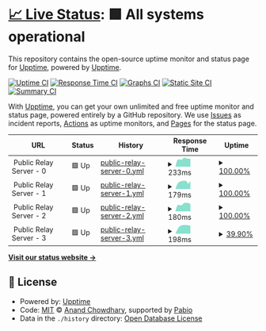 # [📈 Live Status](https://upptime.github.io/upptime): <!--live status--> **🟩 All systems operational**

This repository contains the open-source uptime monitor and status page for [Upptime](https://upptime.js.org), powered by [Upptime](https://github.com/upptime/upptime).

[![Uptime CI](https://github.com/duandaxei/upptime/workflows/Uptime%20CI/badge.svg)](https://github.com/duandaxei/upptime/actions?query=workflow%3A%22Uptime+CI%22)
[![Response Time CI](https://github.com/duandaxei/upptime/workflows/Response%20Time%20CI/badge.svg)](https://github.com/duandaxei/upptime/actions?query=workflow%3A%22Response+Time+CI%22)
[![Graphs CI](https://github.com/duandaxei/upptime/workflows/Graphs%20CI/badge.svg)](https://github.com/duandaxei/upptime/actions?query=workflow%3A%22Graphs+CI%22)
[![Static Site CI](https://github.com/duandaxei/upptime/workflows/Static%20Site%20CI/badge.svg)](https://github.com/duandaxei/upptime/actions?query=workflow%3A%22Static+Site+CI%22)
[![Summary CI](https://github.com/duandaxei/upptime/workflows/Summary%20CI/badge.svg)](https://github.com/duandaxei/upptime/actions?query=workflow%3A%22Summary+CI%22)

With [Upptime](https://upptime.js.org), you can get your own unlimited and free uptime monitor and status page, powered entirely by a GitHub repository. We use [Issues](https://github.com/upptime/upptime/issues) as incident reports, [Actions](https://github.com/duandaxei/upptime/actions) as uptime monitors, and [Pages](https://upptime.github.io/upptime) for the status page.

<!--start: status pages-->
<!-- This summary is generated by Upptime (https://github.com/upptime/upptime) -->
<!-- Do not edit this manually, your changes will be overwritten -->
<!-- prettier-ignore -->
| URL | Status | History | Response Time | Uptime |
| --- | ------ | ------- | ------------- | ------ |
| <img alt="" src="https://icons.duckduckgo.com/ip3/null.ico" height="13"> Public Relay Server - 0 | 🟩 Up | [public-relay-server-0.yml](https://github.com/duandaxei/upptime/commits/HEAD/history/public-relay-server-0.yml) | <details><summary><img alt="Response time graph" src="./graphs/public-relay-server-0/response-time-week.png" height="20"> 233ms</summary><br><a href="https://duandaxei.github.io/upptime/history/public-relay-server-0"><img alt="Response time 233" src="https://img.shields.io/endpoint?url=https%3A%2F%2Fraw.githubusercontent.com%2Fduandaxei%2Fupptime%2FHEAD%2Fapi%2Fpublic-relay-server-0%2Fresponse-time.json"></a><br><a href="https://duandaxei.github.io/upptime/history/public-relay-server-0"><img alt="24-hour response time 237" src="https://img.shields.io/endpoint?url=https%3A%2F%2Fraw.githubusercontent.com%2Fduandaxei%2Fupptime%2FHEAD%2Fapi%2Fpublic-relay-server-0%2Fresponse-time-day.json"></a><br><a href="https://duandaxei.github.io/upptime/history/public-relay-server-0"><img alt="7-day response time 233" src="https://img.shields.io/endpoint?url=https%3A%2F%2Fraw.githubusercontent.com%2Fduandaxei%2Fupptime%2FHEAD%2Fapi%2Fpublic-relay-server-0%2Fresponse-time-week.json"></a><br><a href="https://duandaxei.github.io/upptime/history/public-relay-server-0"><img alt="30-day response time 233" src="https://img.shields.io/endpoint?url=https%3A%2F%2Fraw.githubusercontent.com%2Fduandaxei%2Fupptime%2FHEAD%2Fapi%2Fpublic-relay-server-0%2Fresponse-time-month.json"></a><br><a href="https://duandaxei.github.io/upptime/history/public-relay-server-0"><img alt="1-year response time 233" src="https://img.shields.io/endpoint?url=https%3A%2F%2Fraw.githubusercontent.com%2Fduandaxei%2Fupptime%2FHEAD%2Fapi%2Fpublic-relay-server-0%2Fresponse-time-year.json"></a></details> | <details><summary><a href="https://duandaxei.github.io/upptime/history/public-relay-server-0">100.00%</a></summary><a href="https://duandaxei.github.io/upptime/history/public-relay-server-0"><img alt="All-time uptime 100.00%" src="https://img.shields.io/endpoint?url=https%3A%2F%2Fraw.githubusercontent.com%2Fduandaxei%2Fupptime%2FHEAD%2Fapi%2Fpublic-relay-server-0%2Fuptime.json"></a><br><a href="https://duandaxei.github.io/upptime/history/public-relay-server-0"><img alt="24-hour uptime 100.00%" src="https://img.shields.io/endpoint?url=https%3A%2F%2Fraw.githubusercontent.com%2Fduandaxei%2Fupptime%2FHEAD%2Fapi%2Fpublic-relay-server-0%2Fuptime-day.json"></a><br><a href="https://duandaxei.github.io/upptime/history/public-relay-server-0"><img alt="7-day uptime 100.00%" src="https://img.shields.io/endpoint?url=https%3A%2F%2Fraw.githubusercontent.com%2Fduandaxei%2Fupptime%2FHEAD%2Fapi%2Fpublic-relay-server-0%2Fuptime-week.json"></a><br><a href="https://duandaxei.github.io/upptime/history/public-relay-server-0"><img alt="30-day uptime 100.00%" src="https://img.shields.io/endpoint?url=https%3A%2F%2Fraw.githubusercontent.com%2Fduandaxei%2Fupptime%2FHEAD%2Fapi%2Fpublic-relay-server-0%2Fuptime-month.json"></a><br><a href="https://duandaxei.github.io/upptime/history/public-relay-server-0"><img alt="1-year uptime 100.00%" src="https://img.shields.io/endpoint?url=https%3A%2F%2Fraw.githubusercontent.com%2Fduandaxei%2Fupptime%2FHEAD%2Fapi%2Fpublic-relay-server-0%2Fuptime-year.json"></a></details>
| <img alt="" src="https://icons.duckduckgo.com/ip3/null.ico" height="13"> Public Relay Server - 1 | 🟩 Up | [public-relay-server-1.yml](https://github.com/duandaxei/upptime/commits/HEAD/history/public-relay-server-1.yml) | <details><summary><img alt="Response time graph" src="./graphs/public-relay-server-1/response-time-week.png" height="20"> 179ms</summary><br><a href="https://duandaxei.github.io/upptime/history/public-relay-server-1"><img alt="Response time 187" src="https://img.shields.io/endpoint?url=https%3A%2F%2Fraw.githubusercontent.com%2Fduandaxei%2Fupptime%2FHEAD%2Fapi%2Fpublic-relay-server-1%2Fresponse-time.json"></a><br><a href="https://duandaxei.github.io/upptime/history/public-relay-server-1"><img alt="24-hour response time 196" src="https://img.shields.io/endpoint?url=https%3A%2F%2Fraw.githubusercontent.com%2Fduandaxei%2Fupptime%2FHEAD%2Fapi%2Fpublic-relay-server-1%2Fresponse-time-day.json"></a><br><a href="https://duandaxei.github.io/upptime/history/public-relay-server-1"><img alt="7-day response time 179" src="https://img.shields.io/endpoint?url=https%3A%2F%2Fraw.githubusercontent.com%2Fduandaxei%2Fupptime%2FHEAD%2Fapi%2Fpublic-relay-server-1%2Fresponse-time-week.json"></a><br><a href="https://duandaxei.github.io/upptime/history/public-relay-server-1"><img alt="30-day response time 187" src="https://img.shields.io/endpoint?url=https%3A%2F%2Fraw.githubusercontent.com%2Fduandaxei%2Fupptime%2FHEAD%2Fapi%2Fpublic-relay-server-1%2Fresponse-time-month.json"></a><br><a href="https://duandaxei.github.io/upptime/history/public-relay-server-1"><img alt="1-year response time 187" src="https://img.shields.io/endpoint?url=https%3A%2F%2Fraw.githubusercontent.com%2Fduandaxei%2Fupptime%2FHEAD%2Fapi%2Fpublic-relay-server-1%2Fresponse-time-year.json"></a></details> | <details><summary><a href="https://duandaxei.github.io/upptime/history/public-relay-server-1">100.00%</a></summary><a href="https://duandaxei.github.io/upptime/history/public-relay-server-1"><img alt="All-time uptime 99.92%" src="https://img.shields.io/endpoint?url=https%3A%2F%2Fraw.githubusercontent.com%2Fduandaxei%2Fupptime%2FHEAD%2Fapi%2Fpublic-relay-server-1%2Fuptime.json"></a><br><a href="https://duandaxei.github.io/upptime/history/public-relay-server-1"><img alt="24-hour uptime 100.00%" src="https://img.shields.io/endpoint?url=https%3A%2F%2Fraw.githubusercontent.com%2Fduandaxei%2Fupptime%2FHEAD%2Fapi%2Fpublic-relay-server-1%2Fuptime-day.json"></a><br><a href="https://duandaxei.github.io/upptime/history/public-relay-server-1"><img alt="7-day uptime 100.00%" src="https://img.shields.io/endpoint?url=https%3A%2F%2Fraw.githubusercontent.com%2Fduandaxei%2Fupptime%2FHEAD%2Fapi%2Fpublic-relay-server-1%2Fuptime-week.json"></a><br><a href="https://duandaxei.github.io/upptime/history/public-relay-server-1"><img alt="30-day uptime 99.92%" src="https://img.shields.io/endpoint?url=https%3A%2F%2Fraw.githubusercontent.com%2Fduandaxei%2Fupptime%2FHEAD%2Fapi%2Fpublic-relay-server-1%2Fuptime-month.json"></a><br><a href="https://duandaxei.github.io/upptime/history/public-relay-server-1"><img alt="1-year uptime 99.92%" src="https://img.shields.io/endpoint?url=https%3A%2F%2Fraw.githubusercontent.com%2Fduandaxei%2Fupptime%2FHEAD%2Fapi%2Fpublic-relay-server-1%2Fuptime-year.json"></a></details>
| <img alt="" src="https://icons.duckduckgo.com/ip3/null.ico" height="13"> Public Relay Server - 2 | 🟩 Up | [public-relay-server-2.yml](https://github.com/duandaxei/upptime/commits/HEAD/history/public-relay-server-2.yml) | <details><summary><img alt="Response time graph" src="./graphs/public-relay-server-2/response-time-week.png" height="20"> 180ms</summary><br><a href="https://duandaxei.github.io/upptime/history/public-relay-server-2"><img alt="Response time 180" src="https://img.shields.io/endpoint?url=https%3A%2F%2Fraw.githubusercontent.com%2Fduandaxei%2Fupptime%2FHEAD%2Fapi%2Fpublic-relay-server-2%2Fresponse-time.json"></a><br><a href="https://duandaxei.github.io/upptime/history/public-relay-server-2"><img alt="24-hour response time 176" src="https://img.shields.io/endpoint?url=https%3A%2F%2Fraw.githubusercontent.com%2Fduandaxei%2Fupptime%2FHEAD%2Fapi%2Fpublic-relay-server-2%2Fresponse-time-day.json"></a><br><a href="https://duandaxei.github.io/upptime/history/public-relay-server-2"><img alt="7-day response time 180" src="https://img.shields.io/endpoint?url=https%3A%2F%2Fraw.githubusercontent.com%2Fduandaxei%2Fupptime%2FHEAD%2Fapi%2Fpublic-relay-server-2%2Fresponse-time-week.json"></a><br><a href="https://duandaxei.github.io/upptime/history/public-relay-server-2"><img alt="30-day response time 180" src="https://img.shields.io/endpoint?url=https%3A%2F%2Fraw.githubusercontent.com%2Fduandaxei%2Fupptime%2FHEAD%2Fapi%2Fpublic-relay-server-2%2Fresponse-time-month.json"></a><br><a href="https://duandaxei.github.io/upptime/history/public-relay-server-2"><img alt="1-year response time 180" src="https://img.shields.io/endpoint?url=https%3A%2F%2Fraw.githubusercontent.com%2Fduandaxei%2Fupptime%2FHEAD%2Fapi%2Fpublic-relay-server-2%2Fresponse-time-year.json"></a></details> | <details><summary><a href="https://duandaxei.github.io/upptime/history/public-relay-server-2">100.00%</a></summary><a href="https://duandaxei.github.io/upptime/history/public-relay-server-2"><img alt="All-time uptime 100.00%" src="https://img.shields.io/endpoint?url=https%3A%2F%2Fraw.githubusercontent.com%2Fduandaxei%2Fupptime%2FHEAD%2Fapi%2Fpublic-relay-server-2%2Fuptime.json"></a><br><a href="https://duandaxei.github.io/upptime/history/public-relay-server-2"><img alt="24-hour uptime 100.00%" src="https://img.shields.io/endpoint?url=https%3A%2F%2Fraw.githubusercontent.com%2Fduandaxei%2Fupptime%2FHEAD%2Fapi%2Fpublic-relay-server-2%2Fuptime-day.json"></a><br><a href="https://duandaxei.github.io/upptime/history/public-relay-server-2"><img alt="7-day uptime 100.00%" src="https://img.shields.io/endpoint?url=https%3A%2F%2Fraw.githubusercontent.com%2Fduandaxei%2Fupptime%2FHEAD%2Fapi%2Fpublic-relay-server-2%2Fuptime-week.json"></a><br><a href="https://duandaxei.github.io/upptime/history/public-relay-server-2"><img alt="30-day uptime 100.00%" src="https://img.shields.io/endpoint?url=https%3A%2F%2Fraw.githubusercontent.com%2Fduandaxei%2Fupptime%2FHEAD%2Fapi%2Fpublic-relay-server-2%2Fuptime-month.json"></a><br><a href="https://duandaxei.github.io/upptime/history/public-relay-server-2"><img alt="1-year uptime 100.00%" src="https://img.shields.io/endpoint?url=https%3A%2F%2Fraw.githubusercontent.com%2Fduandaxei%2Fupptime%2FHEAD%2Fapi%2Fpublic-relay-server-2%2Fuptime-year.json"></a></details>
| <img alt="" src="https://icons.duckduckgo.com/ip3/null.ico" height="13"> Public Relay Server - 3 | 🟩 Up | [public-relay-server-3.yml](https://github.com/duandaxei/upptime/commits/HEAD/history/public-relay-server-3.yml) | <details><summary><img alt="Response time graph" src="./graphs/public-relay-server-3/response-time-week.png" height="20"> 198ms</summary><br><a href="https://duandaxei.github.io/upptime/history/public-relay-server-3"><img alt="Response time 197" src="https://img.shields.io/endpoint?url=https%3A%2F%2Fraw.githubusercontent.com%2Fduandaxei%2Fupptime%2FHEAD%2Fapi%2Fpublic-relay-server-3%2Fresponse-time.json"></a><br><a href="https://duandaxei.github.io/upptime/history/public-relay-server-3"><img alt="24-hour response time 196" src="https://img.shields.io/endpoint?url=https%3A%2F%2Fraw.githubusercontent.com%2Fduandaxei%2Fupptime%2FHEAD%2Fapi%2Fpublic-relay-server-3%2Fresponse-time-day.json"></a><br><a href="https://duandaxei.github.io/upptime/history/public-relay-server-3"><img alt="7-day response time 198" src="https://img.shields.io/endpoint?url=https%3A%2F%2Fraw.githubusercontent.com%2Fduandaxei%2Fupptime%2FHEAD%2Fapi%2Fpublic-relay-server-3%2Fresponse-time-week.json"></a><br><a href="https://duandaxei.github.io/upptime/history/public-relay-server-3"><img alt="30-day response time 197" src="https://img.shields.io/endpoint?url=https%3A%2F%2Fraw.githubusercontent.com%2Fduandaxei%2Fupptime%2FHEAD%2Fapi%2Fpublic-relay-server-3%2Fresponse-time-month.json"></a><br><a href="https://duandaxei.github.io/upptime/history/public-relay-server-3"><img alt="1-year response time 197" src="https://img.shields.io/endpoint?url=https%3A%2F%2Fraw.githubusercontent.com%2Fduandaxei%2Fupptime%2FHEAD%2Fapi%2Fpublic-relay-server-3%2Fresponse-time-year.json"></a></details> | <details><summary><a href="https://duandaxei.github.io/upptime/history/public-relay-server-3">39.90%</a></summary><a href="https://duandaxei.github.io/upptime/history/public-relay-server-3"><img alt="All-time uptime 33.97%" src="https://img.shields.io/endpoint?url=https%3A%2F%2Fraw.githubusercontent.com%2Fduandaxei%2Fupptime%2FHEAD%2Fapi%2Fpublic-relay-server-3%2Fuptime.json"></a><br><a href="https://duandaxei.github.io/upptime/history/public-relay-server-3"><img alt="24-hour uptime 5.17%" src="https://img.shields.io/endpoint?url=https%3A%2F%2Fraw.githubusercontent.com%2Fduandaxei%2Fupptime%2FHEAD%2Fapi%2Fpublic-relay-server-3%2Fuptime-day.json"></a><br><a href="https://duandaxei.github.io/upptime/history/public-relay-server-3"><img alt="7-day uptime 39.90%" src="https://img.shields.io/endpoint?url=https%3A%2F%2Fraw.githubusercontent.com%2Fduandaxei%2Fupptime%2FHEAD%2Fapi%2Fpublic-relay-server-3%2Fuptime-week.json"></a><br><a href="https://duandaxei.github.io/upptime/history/public-relay-server-3"><img alt="30-day uptime 33.97%" src="https://img.shields.io/endpoint?url=https%3A%2F%2Fraw.githubusercontent.com%2Fduandaxei%2Fupptime%2FHEAD%2Fapi%2Fpublic-relay-server-3%2Fuptime-month.json"></a><br><a href="https://duandaxei.github.io/upptime/history/public-relay-server-3"><img alt="1-year uptime 33.97%" src="https://img.shields.io/endpoint?url=https%3A%2F%2Fraw.githubusercontent.com%2Fduandaxei%2Fupptime%2FHEAD%2Fapi%2Fpublic-relay-server-3%2Fuptime-year.json"></a></details>

<!--end: status pages-->

[**Visit our status website →**](https://upptime.github.io/upptime)

## 📄 License

- Powered by: [Upptime](https://github.com/upptime/upptime)
- Code: [MIT](./LICENSE) © [Anand Chowdhary](https://anandchowdhary.com), supported by [Pabio](https://pabio.com)
- Data in the `./history` directory: [Open Database License](https://opendatacommons.org/licenses/odbl/1-0/)
